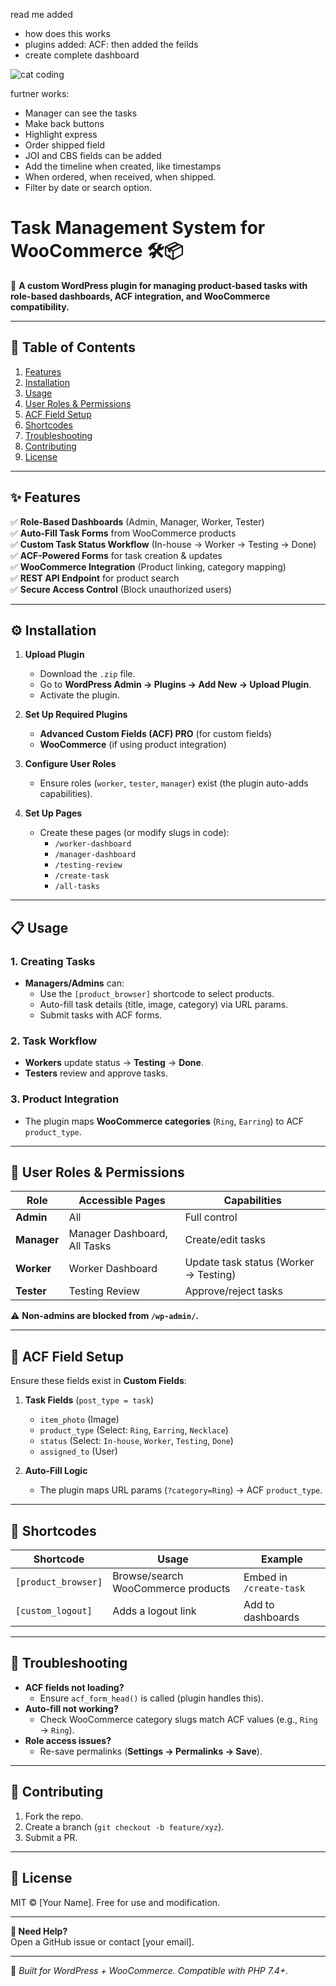 read me added 
- how does this works
- plugins added: ACF: then added the feilds
- create complete dashboard


![cat coding](https://media.giphy.com/media/v1.Y2lkPTc5MGI3NjExdWppeWtoZzRlYWxqbTRsbnZwMjlqajJ4M2tjbXF6cGY3a2xlMmJuaSZlcD12MV9naWZzX3NlYXJjaCZjdD1n/VbnUQpnihPSIgIXuZv/giphy.gif)


furtner works: 

- Manager can see the tasks
- Make back buttons
- Highlight express
- Order shipped field 
- JOI and CBS fields can be added
- Add the timeline when created, like timestamps
- When ordered, when received, when shipped.
- Filter by date or search option.


# **Task Management System for WooCommerce** 🛠️📦  

🚀 **A custom WordPress plugin for managing product-based tasks with role-based dashboards, ACF integration, and WooCommerce compatibility.**  

---

## **📌 Table of Contents**  
1. [Features](#-features)  
2. [Installation](#-installation)  
3. [Usage](#-usage)  
4. [User Roles & Permissions](#-user-roles--permissions)  
5. [ACF Field Setup](#-acf-field-setup)  
6. [Shortcodes](#-shortcodes)  
7. [Troubleshooting](#-troubleshooting)  
8. [Contributing](#-contributing)  
9. [License](#-license)  

---

## **✨ Features**  
✅ **Role-Based Dashboards** (Admin, Manager, Worker, Tester)  
✅ **Auto-Fill Task Forms** from WooCommerce products  
✅ **Custom Task Status Workflow** (In-house → Worker → Testing → Done)  
✅ **ACF-Powered Forms** for task creation & updates  
✅ **WooCommerce Integration** (Product linking, category mapping)  
✅ **REST API Endpoint** for product search  
✅ **Secure Access Control** (Block unauthorized users)  

---

## **⚙️ Installation**  
1. **Upload Plugin**  
   - Download the `.zip` file.  
   - Go to **WordPress Admin → Plugins → Add New → Upload Plugin**.  
   - Activate the plugin.  

2. **Set Up Required Plugins**  
   - **Advanced Custom Fields (ACF) PRO** (for custom fields)  
   - **WooCommerce** (if using product integration)  

3. **Configure User Roles**  
   - Ensure roles (`worker`, `tester`, `manager`) exist (the plugin auto-adds capabilities).  

4. **Set Up Pages**  
   - Create these pages (or modify slugs in code):  
     - `/worker-dashboard`  
     - `/manager-dashboard`  
     - `/testing-review`  
     - `/create-task`  
     - `/all-tasks`  

---

## **📋 Usage**  
### **1. Creating Tasks**  
- **Managers/Admins** can:  
  - Use the `[product_browser]` shortcode to select products.  
  - Auto-fill task details (title, image, category) via URL params.  
  - Submit tasks with ACF forms.  

### **2. Task Workflow**  
- **Workers** update status → **Testing** → **Done**.  
- **Testers** review and approve tasks.  

### **3. Product Integration**  
- The plugin maps **WooCommerce categories** (`Ring`, `Earring`) to ACF `product_type`.  

---

## **👥 User Roles & Permissions**  
| Role          | Accessible Pages             | Capabilities                     |  
|---------------|------------------------------|----------------------------------|  
| **Admin**     | All                          | Full control                     |  
| **Manager**   | Manager Dashboard, All Tasks | Create/edit tasks                |  
| **Worker**    | Worker Dashboard             | Update task status (Worker → Testing) |  
| **Tester**    | Testing Review               | Approve/reject tasks             |  

⚠️ **Non-admins are blocked from `/wp-admin/`.**  

---

## **🔧 ACF Field Setup**  
Ensure these fields exist in **Custom Fields**:  
1. **Task Fields** (`post_type = task`)  
   - `item_photo` (Image)  
   - `product_type` (Select: `Ring`, `Earring`, `Necklace`)  
   - `status` (Select: `In-house`, `Worker`, `Testing`, `Done`)  
   - `assigned_to` (User)  

2. **Auto-Fill Logic**  
   - The plugin maps URL params (`?category=Ring`) → ACF `product_type`.  

---

## **🔌 Shortcodes**  
| Shortcode            | Usage                          | Example                     |  
|----------------------|--------------------------------|-----------------------------|  
| `[product_browser]`  | Browse/search WooCommerce products | Embed in `/create-task`     |  
| `[custom_logout]`    | Adds a logout link             | Add to dashboards           |  

---

## **🐛 Troubleshooting**  
- **ACF fields not loading?**  
  - Ensure `acf_form_head()` is called (plugin handles this).  
- **Auto-fill not working?**  
  - Check WooCommerce category slugs match ACF values (e.g., `Ring` → `Ring`).  
- **Role access issues?**  
  - Re-save permalinks (**Settings → Permalinks → Save**).  

---

## **🤝 Contributing**  
1. Fork the repo.  
2. Create a branch (`git checkout -b feature/xyz`).  
3. Submit a PR.  

---

## **📜 License**  
MIT © [Your Name]. Free for use and modification.  

---

**🌟 Need Help?**  
Open a GitHub issue or contact [your email].  

--- 

🔗 *Built for WordPress + WooCommerce. Compatible with PHP 7.4+.*